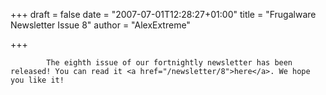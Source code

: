 
+++
draft = false
date = "2007-07-01T12:28:27+01:00"
title = "Frugalware Newsletter Issue 8"
author = "AlexExtreme"

+++

            The eighth issue of our fortnightly newsletter has been released! You can read it <a href="/newsletter/8">here</a>. We hope you like it!
            
        